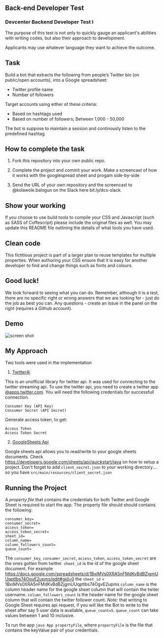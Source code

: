 ## Back-end Developer Test

### Devcenter Backend Developer Test I

The purpose of this test is not only to quickly gauge an applicant's abilities with writing codes, but also their approach to development.

Applicants may use whatever language they want to achieve the outcome.

## Task

Build a bot that extracts the following from people’s Twitter bio (on public/open accounts), into a Google spreadsheet:

* Twitter profile name 
* Number of followers

Target accounts using either of these criteria:
* Based on hashtags used
* Based on number of followers; Between 1,000 - 50,000

The bot is suppose to maintain a session and continously listen to the predefined hashtag

## How to complete the task

1. Fork this repository into your own public repo.

2. Complete the project and commit your work. Make a screencast of how it works with the googlespread sheet and progam side-by-side

3. Send the URL of your own repository and the screencast to @kolawole.balogun on the Slack here bit.ly/dcs-slack.

## Show your working

If you choose to use build tools to compile your CSS and Javascript (such as SASS of Coffescript) please include the original files as well. You may update this README file outlining the details of what tools you have used.

## Clean code

This fictitious project is part of a larger plan to reuse templates for multiple properties. When authoring your CSS ensure that it is easy for another developer to find and change things such as fonts and colours.


## Good luck!

We look forward to seeing what you can do. Remember, although it is a test, there are no specific right or wrong answers that we are looking for - just do the job as best you can. Any questions - create an issue in the panel on the right (requires a Github account).


## Demo
![screen shot](https://user-images.githubusercontent.com/8668661/33088863-330b4250-ceef-11e7-9e9c-b4fd9ca299d8.gif)








## My Approach
Two tools were used in the implementation
1. [Twitter4j](http://twitter4j.org/en/)

  This is an unofficial library for twitter api. It was used for connecting to the twitter streaming api.
  To use the twitter api, you need to create a twitter app [@apps.twitter.com](https://apps.twitter.com). You will need the following     credentials for successfull connection.
  ```
  Consumer Key (API Key)
  Consumer Secret (API Secret)
  ```
  Generate access token, to get:
  ```
  Access Token
  Access Token Secret
  ```
 
 2. [GoogleSheets Api](https://developers.google.com/sheets/api/)
 
 Google sheets api allows you to read/write to your google sheets documents. Check https://developers.google.com/sheets/api/quickstart/java on how to setup a project.
 Don't forget to add `client_secret.json` to your working directory.... so you have `src/main/resources/client_secret.json`
 
## Running the Project

 A *property file* that contains the credentials for both Twitter and Google Sheet is required to start the app.
 The property file should should contains the following:
 
 ```
 consumer_key=
consumer_secret=
access_token=
access_token_secret=
sheet_id=
column_name=
column_followers_count=
queue_count=
```

The `consumer_key`, `consumer_secret`, `access_token`, `access_token_secret`  are the ones gotten from twitter.
`sheet_id` is the id of the google sheet document. For example https://docs.google.com/spreadsheets/d/1BxiMVs0XRA5nFMdKvBdBZjgmUUqptlbs74OgvE2upms/edit#gid=0
the `sheet_id` = 1BxiMVs0XRA5nFMdKvBdBZjgmUUqptlbs74OgvE2upms
`column_name` is the column header name for the google sheet column that will contain the twiter username.
`column_followers_count` is the header name for the google sheet column that will contain the twitter follower count.
*Note:* that writing to Google Sheet requires api request, if you will like the Bot to write to the sheet after say 5 user data is available, `queue_count=5`. `queue_count` can take values between 1 and 10 inclusive.

To run the app `java App propertyFile`, where `propertyFile` is the file that contains the keyValue pair of your credentials.
